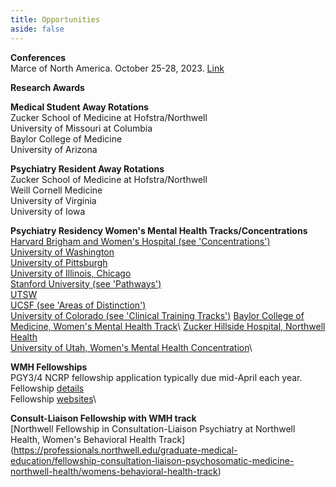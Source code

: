 ```yaml
---
title: Opportunities
aside: false
---
```


**Conferences**\
Marce of North America. October 25-28, 2023. [Link](https://marcenortham.com/2023-conference)


**Research Awards**


**Medical Student Away Rotations**\
Zucker School of Medicine at Hofstra/Northwell\
University of Missouri at Columbia\
Baylor College of Medicine\
University of Arizona

**Psychiatry Resident Away Rotations**\
Zucker School of Medicine at Hofstra/Northwell\
Weill Cornell Medicine\
University of Virginia\
University of Iowa

**Psychiatry Residency Women's Mental Health Tracks/Concentrations**\
[Harvard Brigham and Women's Hospital (see 'Concentrations')](http://www.bwhhmspsychiatry.org/residency-elements/residency-tracks-and-concentrations/#1474911438668-23a7e244-05a3)\
[University of Washington](http://depts.washington.edu/psychres/wordpress/perinatal-psychiatry-pathway/)\
[University of Pittsburgh](https://www.psychiatry.pitt.edu/educationtraining/residency-fellowships/training-pathways-initiatives/womens-mental-health-area)\
[University of Illinois, Chicago](https://www.psych.uic.edu/education/general-psychiatry-residency/subspecialty-training/womens-mental-health)\
[Stanford University (see 'Pathways')](https://med.stanford.edu/psychiatry/residents/learn.html#pathways)\
[UTSW](https://www.utsouthwestern.edu/education/medical-school/departments/psychiatry/education-and-training/residency-program/wmh-concentration.html)\
[UCSF (see 'Areas of Distinction')](https://psychiatry.ucsf.edu/rtp/highlights)\
[University of Colorado (see 'Clinical Training Tracks')](https://medschool.cuanschutz.edu/psychiatry/education/psychiatryresidency/researchclinicaltraining)
[Baylor College of Medicine, Women's Mental Health Track](https://www.bcm.edu/departments/psychiatry-and-behavioral-sciences/education/general-psychiatry-residency/tracks/womens-mental-health-track#:~:text=%22The%20Women's%20Mental%20Health%20track,stages%20of%20the%20reproductive%20cycle.)\
[Zucker Hillside Hospital, Northwell Health](https://professionals.northwell.edu/graduate-medical-education/residency-general-adult-psychiatry-zucker-hillside-hospital/research-development)\
[University of Utah, Women's Mental Health Concentration](https://medicine.utah.edu/psychiatry/residency/adult/tracks/women-track#:~:text=Participants%20in%20the%20concentration%20have,of%20psychiatric%20conditions%20affecting%20women.)\

**WMH Fellowships**\
PGY3/4 NCRP fellowship application typically due mid-April each year.\
Fellowship [details](https://static1.squarespace.com/static/637b72cb2e3c555fa412eaf0/t/63ecf11edec6e273397f759f/1676472606637/WMHPsychiatry-Fellowship-Programs-November-2022.pdf)\
Fellowship [websites](https://reproductivepsychiatry.com/fellowship-programs/)\

**Consult-Liaison Fellowship with WMH track**\
[Northwell Fellowship in Consultation-Liaison Psychiatry at Northwell Health, Women's Behavioral Health Track]
(https://professionals.northwell.edu/graduate-medical-education/fellowship-consultation-liaison-psychosomatic-medicine-northwell-health/womens-behavioral-health-track)


